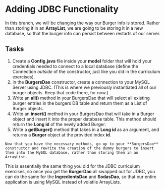 # Adding JDBC Functionality

In this branch, we will be changing the way our Burger info is stored. Rather than storing it in an **ArrayList**, we are going to be storing it in a new database, so that the burger info can persist between restarts of our server.

## Tasks
1. Create a **Config.java** file inside your **model** folder that will hold your credentials needed to connect to a local database (define the Connection _outside_ of the constructor, just like you did in the curriculum exercises).
2. In the **BurgersDao** constructor, create a connection to your MySQL Server using JDBC. (This is where we previously instantiated all of our burger objects. Keep that code there, for now.)
3. Write an **all()** method in your BurgersDao that will select all existing burger entries in the burgers DB table and return them as a List of Burger objects.
4. Write an **insert()** method in your BurgersDao that will take in a Burger object and insert it into the proper database table. This method should return the **Long id** of the newly added Burger.
5. Write a **getBurger()** method that takes in a **Long id** as an argument, and returns a **Burger** object at the provided index **id**.

`Now that you have the necessary methods, go up to your **BurgersDao** constructor and rewrite the creation of the dummy burgers to insert them into the MySQL database, rather than storing them in an ArrayList.` 

This is essentially the same thing you did for the JDBC curriculum exercises, so once you get the **BurgerDao** all swapped out for JDBC,  you can do the same for the **IngredientsDao** and **SodasDao**, so that our entire application is using MySQL instead of volatile ArrayLists.